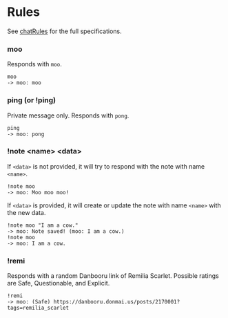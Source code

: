 # Rules

See [chatRules](https://github.com/pillowfication/moo/blob/master/src/rules/chatRules.js) for the full specifications.

### moo

Responds with `moo`.

```
moo
-> moo: moo
```

### ping (or !ping)

Private message only. Responds with `pong`.

```
ping
-> moo: pong
```

### !note \<name\> \<data\>

If `<data>` is not provided, it will try to respond with the note with name `<name>`.

```
!note moo
-> moo: Moo moo moo!
```

If `<data>` is provided, it will create or update the note with name `<name>` with the new data.

```
!note moo "I am a cow."
-> moo: Note saved! (moo: I am a cow.)
!note moo
-> moo: I am a cow.
```

### !remi

Responds with a random Danbooru link of Remilia Scarlet. Possible ratings are Safe, Questionable, and Explicit.

```
!remi
-> moo: (Safe) https://danbooru.donmai.us/posts/2170001?tags=remilia_scarlet
```

